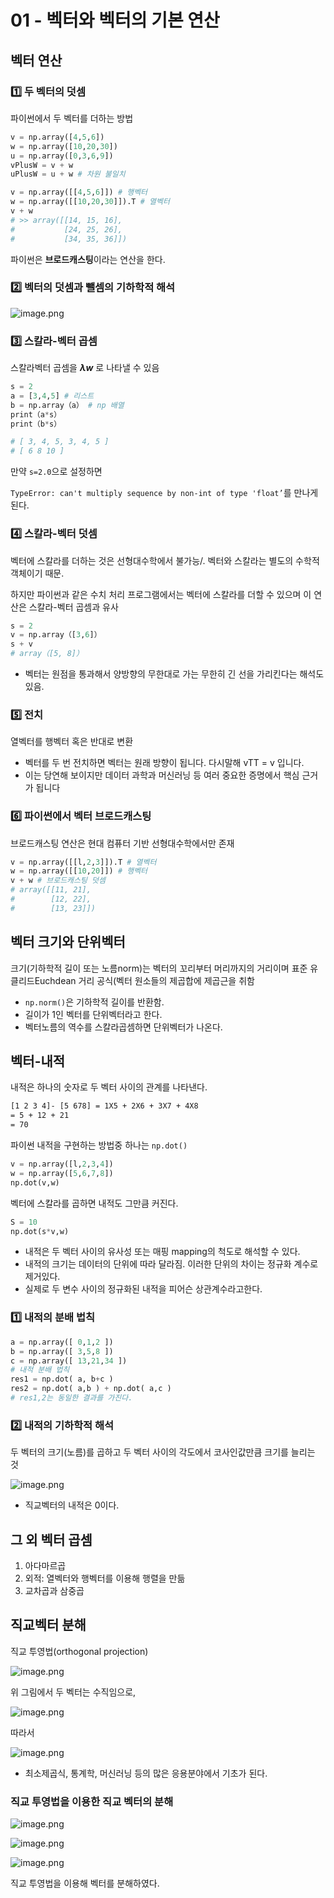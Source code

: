 # 01 - 벡터와 벡터의 기본 연산

## 벡터 연산

### 1️⃣ 두 벡터의 덧셈

파이썬에서 두 벡터를 더하는 방법

```python
v = np.array([4,5,6])
w = np.array([10,20,30])
u = np.array([0,3,6,9])
vPlusW = v + w
uPlusW = u + w # 차원 불일치
```

```python
v = np.array([[4,5,6]]) # 행벡터
w = np.array([[10,20,30]]).T # 열벡터
v + w
# >> array([[14, 15, 16],
#           [24, 25, 26],
#           [34, 35, 36]])
```

파이썬은 **브로드캐스팅**이라는 연산을 한다.

### 2️⃣ 벡터의 덧셈과 뺄셈의 기하학적 해석

![image.png](images-lurgi/image.png)

### 3️⃣ 스칼라-벡터 곱셈

스칼라벡터 곱셈을 **_λw_** 로 나타낼 수 있음

```python
s = 2
a = [3,4,5] # 리스트
b = np.array（a） # np 배열
print（a*s）
print（b*s）

# [ 3, 4, 5, 3, 4, 5 ]
# [ 6 8 10 ]
```

만약 `s=2.0`으로 설정하면

`TypeError: can't multiply sequence by non-int of type 'float’`를 만나게 된다.

### 4️⃣ 스칼라-벡터 덧셈

벡터에 스칼라를 더하는 것은 선형대수학에서 불가능/. 벡터와 스칼라는 별도의 수학적 객체이기 때문.

하지만 파이썬과 같은 수치 처리 프로그램에서는 벡터에 스칼라를 더할 수 있으며 이 연산은 스칼라-벡터 곱셈과 유사

```python
s = 2
v = np.array（[3,6]）
s + v
# array（[5, 8]）
```

- 벡터는 원점을 통과해서 양방향의 무한대로 가는 무한히 긴 선을 가리킨다는 해석도 있음.

### 5️⃣ 전치

열벡터를 행벡터 혹은 반대로 변환

- 벡터를 두 번 전치하면 벡터는 원래 방향이 됩니다. 다시말해 vTT = v 입니다.
- 이는 당연해 보이지만 데이터 과학과 머신러닝 등 여러 중요한
  증명에서 핵심 근거가 됩니다

### 6️⃣ 파이썬에서 벡터 브로드캐스팅

브로드캐스팅 연산은 현대 컴퓨터 기반 선형대수학에서만 존재

```python
v = np.array([[l,2,3]]).T # 열벡터
w = np.array([[10,20]]) # 행벡터
v + w # 브로드캐스팅 덧셈
# array([[11, 21],
#        [12, 22],
#        [13, 23]])
```

## 벡터 크기와 단위벡터

크기(기하학적 길이 또는 노름norm)는 벡터의 꼬리부터 머리까지의 거리이며 표준 유클리드Euchdean 거리 공식(벡터 원소들의 제곱합에 제곱근을 취함

- `np.norm()`은 기하학적 길이를 반환함.
- 길이가 1인 벡터를 단위벡터라고 한다.
- 벡터노름의 역수를 스칼라곱셈하면 단위벡터가 나온다.

## 벡터-내적

내적은 하나의 숫자로 두 벡터 사이의 관계를 나타낸다.

```bash
[1 2 3 4]- [5 678] = 1X5 + 2X6 + 3X7 + 4X8
= 5 + 12 + 21
= 70
```

파이썬 내적을 구현하는 방법중 하나는 `np.dot()`

```python
v = np.array([l,2,3,4])
w = np.array([5,6,7,8])
np.dot(v,w)
```

벡터에 스칼라를 곱하면 내적도 그만큼 커진다.

```python
S = 10
np.dot(s*v,w)
```

- 내적은 두 벡터 사이의 유사성 또는 매핑 mapping의 척도로 해석할 수 있다.
- 내적의 크기는 데이터의 단위에 따라 달라짐. 이러한 단위의 차이는 정규화 계수로 제거있다.
- 실제로 두 변수 사이의 정규화된 내적을 피어슨 상관계수라고한다.

### 1️⃣ 내적의 분배 법칙

```python
a = np.array([ 0,1,2 ])
b = np.array([ 3,5,8 ])
c = np.array([ 13,21,34 ])
# 내적 분배 법칙
res1 = np.dot( a, b+c )
res2 = np.dot( a,b ) + np.dot( a,c )
# res1,2는 동일한 결과를 가진다.
```

### 2️⃣ 내적의 기하학적 해석

두 벡터의 크기(노름)를 곱하고 두 벡터 사이의 각도에서 코사인값만큼 크기를 늘리는 것

![image.png](images-lurgi/image%201.png)

- 직교벡터의 내적은 0이다.

## 그 외 벡터 곱셈

1. 아다마르곱
2. 외적: 열벡터와 행벡터를 이용해 행렬을 만듦
3. 교차곱과 삼중곱

## 직교벡터 분해

직교 투영법(orthogonal projection)

![image.png](images-lurgi/image%202.png)

위 그림에서 두 벡터는 수직임으로,

![image.png](images-lurgi/image%203.png)

따라서

![image.png](images-lurgi/image%204.png)

- 최소제곱식, 통계학, 머신러닝 등의 많은 응용분야에서 기초가 된다.

### 직교 투영법을 이용한 직교 벡터의 분해

![image.png](images-lurgi/image%205.png)

![image.png](images-lurgi/image%206.png)

![image.png](images-lurgi/image%207.png)

직교 투영법을 이용해 벡터를 분해하였다.

